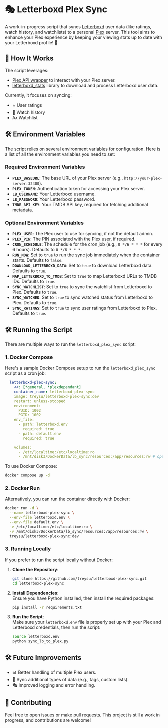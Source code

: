 # 🎭 Letterboxd Plex Sync

A work-in-progress script that syncs [Letterboxd](https://letterboxd.com/) user data (like ratings, watch history, and watchlists) to a personal [Plex](https://www.plex.tv/) server. This tool aims to enhance your Plex experience by keeping your viewing stats up to date with your Letterboxd profile! 🚀

## 🔧 How It Works

The script leverages:
- [Plex API wrapper](https://github.com/pkkid/python-plexapi) to interact with your Plex server.
- [letterboxd_stats](https://github.com/mBaratta96/letterboxd_stats) library to download and process Letterboxd user data.

Currently, it focuses on syncing:
- ⭐ User ratings
- 📜 Watch history
- 🗛 Watchlist

## 🛠️ Environment Variables

The script relies on several environment variables for configuration. Here is a list of all the environment variables you need to set:

### Required Environment Variables
- **`PLEX_BASEURL`**: The base URL of your Plex server (e.g., `http://your-plex-server:32400`).
- **`PLEX_TOKEN`**: Authentication token for accessing your Plex server.
- **`LB_USERNAME`**: Your Letterboxd username.
- **`LB_PASSWORD`**: Your Letterboxd password.
- **`TMDB_API_KEY`**: Your TMDB API key, required for fetching additional metadata.

### Optional Environment Variables
- **`PLEX_USER`**: The Plex user to use for syncing, if not the default admin.
- **`PLEX_PIN`**: The PIN associated with the Plex user, if required.
- **`CRON_SCHEDULE`**: The schedule for the cron job (e.g., `0 */6 * * *` for every 6 hours). Defaults to `0 */6 * * *`.
- **`RUN_NOW`**: Set to `true` to run the sync job immediately when the container starts. Defaults to `false`.
- **`DOWNLOAD_LETTERBOXD_DATA`**: Set to `true` to download Letterboxd data. Defaults to `true`.
- **`MAP_LETTERBOXD_TO_TMDB`**: Set to `true` to map Letterboxd URLs to TMDB IDs. Defaults to `true`.
- **`SYNC_WATCHLIST`**: Set to `true` to sync the watchlist from Letterboxd to Plex. Defaults to `true`.
- **`SYNC_WATCHED`**: Set to `true` to sync watched status from Letterboxd to Plex. Defaults to `true`.
- **`SYNC_RATINGS`**: Set to `true` to sync user ratings from Letterboxd to Plex. Defaults to `true`.


## 🛠️ Running the Script

There are multiple ways to run the `letterboxd_plex_sync` script:

### 1. Docker Compose

Here's a sample Docker Compose setup to run the `letterboxd_plex_sync` script as a cron job:

```yaml
  letterboxd-plex-sync:
    <<: [*general, *plexdependant]
    container_name: letterboxd-plex-sync
    image: treysu/letterboxd-plex-sync:dev
    restart: unless-stopped
    environment:
      PUID: 1002
      PGID: 1002
    env_file:
      - path: letterboxd.env
        required: true
      - path: default.env
        required: true

    volumes:
      - /etc/localtime:/etc/localtime:ro
      - /mnt/disk3/DockerData/lb_sync/resources:/app/resources:rw # optionally add in a resources folder to add a pre-generated lb to tmdb mapping CSV file.
```

To use Docker Compose:

```sh
docker compose up -d
```

### 2. Docker Run

Alternatively, you can run the container directly with Docker:

```sh
docker run -d \
  --name letterboxd-plex-sync \
  --env-file letterboxd.env \
  --env-file default.env \
  -v /etc/localtime:/etc/localtime:ro \
  -v /mnt/disk3/DockerData/lb_sync/resources:/app/resources:rw \
  treysu/letterboxd-plex-sync:dev
```

### 3. Running Locally

If you prefer to run the script locally without Docker:

1. **Clone the Repository**:  
   ```sh
   git clone https://github.com/treysu/letterboxd-plex-sync.git
   cd letterboxd-plex-sync
   ```

2. **Install Dependencies**:  
   Ensure you have Python installed, then install the required packages:
   ```sh
   pip install -r requirements.txt
   ```

3. **Run the Script**:  
   Make sure your `letterboxd.env` file is properly set up with your Plex and Letterboxd credentials, then run the script:
   ```sh
   source letterboxd.env
   python sync_lb_to_plex.py
   ```

## 🛠️ Future Improvements

- 📊 Better handling of multiple Plex users.
- 🔄 Sync additional types of data (e.g., tags, custom lists).
- 🎭 Improved logging and error handling.

## 📣 Contributing

Feel free to open issues or make pull requests. This project is still a work in progress, and contributions are welcome!

